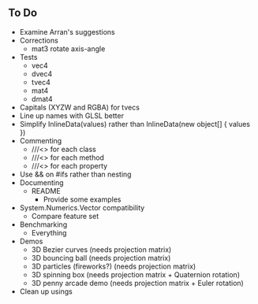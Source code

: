 ## To Do

- Examine Arran's suggestions
- Corrections
  - mat3 rotate axis-angle
- Tests
  - vec4
  - dvec4
  - tvec4
  - mat4
  - dmat4
- Capitals (XYZW and RGBA) for tvecs
- Line up names with GLSL better
- Simplify InlineData(values) rather than InlineData(new object[] { values })
- Commenting
  - ///<> for each class
  - ///<> for each method
  - ///<> for each property
- Use && on #ifs rather than nesting
- Documenting
  - README
    - Provide some examples
- System.Numerics.Vector compatibility
  - Compare feature set
- Benchmarking
  - Everything
- Demos
  - 3D Bezier curves (needs projection matrix)
  - 3D bouncing ball (needs projection matrix)
  - 3D particles (fireworks?) (needs projection matrix)
  - 3D spinning box (needs projection matrix + Quaternion rotation)
  - 3D penny arcade demo (needs projection matrix + Euler rotation)
- Clean up usings
